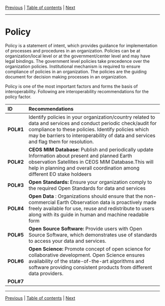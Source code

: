 [Previous](Quality.md) | [Table of contents](README.md) | [Next](README.md)
***
 # **Policy**
Policy is a statement of intent, which provides guidance for implementation of processes and procedures in an organization. Policies can be at organization/local level or at the government/center level and may have legal bindings. The government level policies take precedence over the organization policies. Institutional mechanism is required to ensure compliance of policies in an organization. The policies are the guiding document for decision making processes in an organization. 

Policy is one of the most important factors and forms the basis of interoperability. Following are interoperability recommendations for the policy factor.

| ID | Recommendations |
| :---- | :---- |
| **POL\#1**| Identify policies in your organization/country related to data and services and conduct periodic check/audit for compliance to these policies. Identify policies which may be barriers to interoperability of data and services and flag them for resolution. |
| **POL\#2** | **CEOS MIM Database:** Publish and periodically update Information about present and planned Earth observation Satellites in CEOS MIM Database.This will help in planning and overall coordination among different EO stake holdeers|
| **POL\#3** | **Open Standards:** Ensure your organization comply to the required Open Standards for data and services |
| **POL\#4** | **Open Data** : Organizations should ensure that the non-commercial Earth Observation data is proactively made freely available for use, reuse and redistribute to users along with its guide in human and machine readable form |
| **POL\#5** | **Open Source Software:** Provide users with Open Source Software, which demonstrates use of standards to access your data and services. |
| **POL\#6** | **Open Science:** Promote concept of open science for collaborative development. Open Science ensures availability of the state-of-the-art algorithms and software providing consistent products from different data providers. |
| **POL\#7** |  |


***
[Previous](Quality.md) | [Table of contents](README.md) | [Next](README.md)
